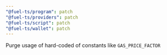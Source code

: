 ```yaml
---
"@fuel-ts/program": patch
"@fuel-ts/providers": patch
"@fuel-ts/script": patch
"@fuel-ts/wallet": patch
---
```


Purge usage of hard-coded of constants like `GAS_PRICE_FACTOR`
